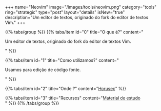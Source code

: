 +++
name="Neovim"
image="/images/tools/neovim.png"
category="tools"
ring="strategic"
type="post"
layout="details"
isNew="true"
description="Um editor de textos, originado do fork do editor de textos Vim."
+++

{{% tabs/group %}}
  {{% tabs/item id="0" title="O que é?" content="<p>Um editor de textos, originado do fork do editor de textos Vim.</p>" %}}
  
  {{% tabs/item id="1" title="Como utilizamos?" content="<p>Usamos para edição de código fonte.</p>" %}}
  
  {{% tabs/item id="2" title="Onde ?" content="<a href='https://horusec.io/' target='_blank'>Horusec</a>" %}}

  {{% tabs/item id="3" title="Recursos" content="<a href='https://neovim.io/doc/general/'>Material de estudo</a><br />" %}}
{{% /tabs/group %}}